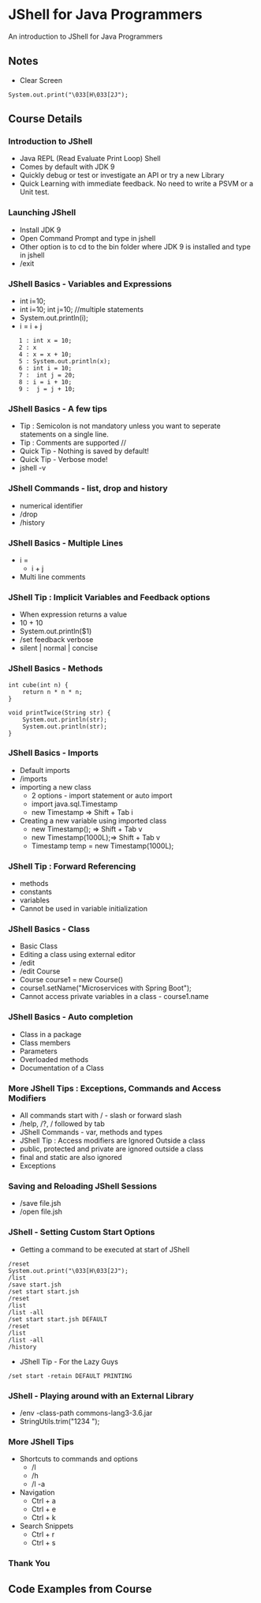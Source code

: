 # JShell for Java Programmers
An introduction to JShell for Java Programmers

## Notes

- Clear Screen

```
System.out.print("\033[H\033[2J");
```

## Course Details

### Introduction to JShell
- Java REPL (Read Evaluate Print Loop) Shell
- Comes by default with JDK 9
- Quickly debug or test or investigate an API or try a new Library
- Quick Learning with immediate feedback. No need to write a PSVM or a Unit test.

### Launching JShell
- Install JDK 9
- Open Command Prompt and type in jshell
- Other option is to cd to the bin folder where JDK 9 is installed and type in jshell
- /exit

### JShell Basics - Variables and Expressions
- int i=10;
- int i=10; int j=10; //multiple statements
- System.out.println(i);
- i = i + j

```
   1 : int x = 10;
   2 : x
   4 : x = x + 10;
   5 : System.out.println(x);
   6 : int i = 10;
   7 :  int j = 20;
   8 : i = i + 10;
   9 :  j = j + 10;
 ```
### JShell Basics - A few tips
- Tip : Semicolon is not mandatory unless you want to seperate statements on a single line.
- Tip : Comments are supported //
- Quick Tip - Nothing is saved by default!
- Quick Tip - Verbose mode! 
 - jshell -v

### JShell Commands - list, drop and history
 - numerical identifier
 - /drop
 - /history

### JShell Basics - Multiple Lines
- i = 
    -   i + j
- Multi line comments

### JShell Tip : Implicit Variables and Feedback options
- When expression returns a value
- 10 + 10
- System.out.println($1)
- /set feedback verbose
- silent | normal | concise


### JShell Basics - Methods

```
int cube(int n) {
    return n * n * n; 
}

void printTwice(String str) {
	System.out.println(str);
	System.out.println(str);
}
```

### JShell Basics - Imports
- Default imports
- /imports
- importing a new class 
  - 2 options - import statement or auto import
  - import java.sql.Timestamp
  - new Timestamp => Shift + Tab i
- Creating a new variable using imported class  
  - new Timestamp(); => Shift + Tab v
  - new Timestamp(1000L);=> Shift + Tab v
  - Timestamp temp = new Timestamp(1000L);

### JShell Tip : Forward Referencing
- methods
- constants
- variables
- Cannot be used in variable initialization

### JShell Basics - Class
- Basic Class
- Editing a class using external editor
- /edit
- /edit Course
- Course course1 = new Course()
- course1.setName("Microservices with Spring Boot");
- Cannot access private variables in a class - course1.name 

### JShell Basics - Auto completion
- Class in a package
- Class members
- Parameters
- Overloaded methods
- Documentation of a Class


### More JShell Tips : Exceptions, Commands and Access Modifiers
- All commands start with / - slash or forward slash
- /help, /?, / followed by tab
- JShell Commands - var, methods and types
- JShell Tip : Access modifiers are Ignored Outside a class
- public, protected and private are ignored outside a class
- final and static are also ignored
- Exceptions


### Saving and Reloading JShell Sessions
- /save file.jsh
- /open file.jsh


### JShell - Setting Custom Start Options
- Getting a command to be executed at start of JShell
```
/reset
System.out.print("\033[H\033[2J");
/list
/save start.jsh
/set start start.jsh
/reset
/list
/list -all
/set start start.jsh DEFAULT
/reset
/list
/list -all
/history
```
- JShell Tip - For the Lazy Guys
```
/set start -retain DEFAULT PRINTING
```

### JShell - Playing around with an External Library
- /env -class-path commons-lang3-3.6.jar
- StringUtils.trim("1234 ");

### More JShell Tips 
 - Shortcuts to commands and options
   - /l
   - /h
   - /l -a
 - Navigation
   - Ctrl + a
   - Ctrl + e
   - Ctrl + k
 - Search Snippets
   - Ctrl + r
   - Ctrl + s

### Thank You


## Code Examples from Course

